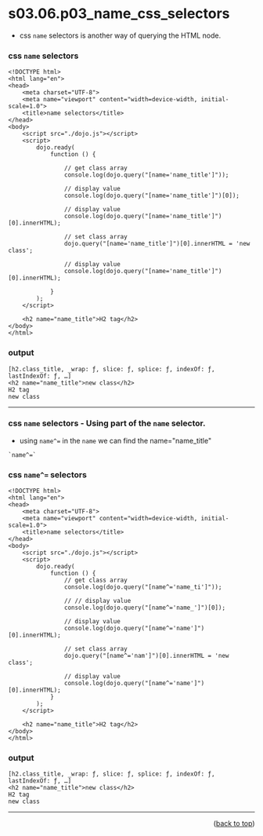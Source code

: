 <a name="topage"></a>

# s03.06.p03_name_css_selectors

* css `name` selectors is another way of querying the HTML node.


### css `name` selectors
```
<!DOCTYPE html>
<html lang="en">
<head>
    <meta charset="UTF-8">
    <meta name="viewport" content="width=device-width, initial-scale=1.0">
    <title>name selectors</title>
</head>
<body>
    <script src="./dojo.js"></script>
    <script>
        dojo.ready(
            function () {

                // get class array
                console.log(dojo.query("[name='name_title']"));

                // display value
                console.log(dojo.query("[name='name_title']")[0]);

                // display value
                console.log(dojo.query("[name='name_title']")[0].innerHTML);

                // set class array
                dojo.query("[name='name_title']")[0].innerHTML = 'new class';

                // display value
                console.log(dojo.query("[name='name_title']")[0].innerHTML);
                
            }
        );
    </script>

    <h2 name="name_title">H2 tag</h2>
</body>
</html>
```

### output
```
[h2.class_title, _wrap: ƒ, slice: ƒ, splice: ƒ, indexOf: ƒ, lastIndexOf: ƒ, …]
<h2 name="name_title">new class</h2>
H2 tag
new class
```

----

### css `name` selectors - Using part of the `name` selector.
* using `name^=` in the `name` we can find the name="name_title"
```
`name^=`
```

### css `name^=` selectors
```
<!DOCTYPE html>
<html lang="en">
<head>
    <meta charset="UTF-8">
    <meta name="viewport" content="width=device-width, initial-scale=1.0">
    <title>name selectors</title>
</head>
<body>
    <script src="./dojo.js"></script>
    <script>
        dojo.ready(
            function () {
                // get class array
                console.log(dojo.query("[name^='name_ti']"));

                // // display value
                console.log(dojo.query("[name^='name_']")[0]);

                // display value
                console.log(dojo.query("[name^='name']")[0].innerHTML);

                // set class array
                dojo.query("[name^='nam']")[0].innerHTML = 'new class';

                // display value
                console.log(dojo.query("[name^='name']")[0].innerHTML);                
            }
        );
    </script>

    <h2 name="name_title">H2 tag</h2>
</body>
</html>
```

### output
```
[h2.class_title, _wrap: ƒ, slice: ƒ, splice: ƒ, indexOf: ƒ, lastIndexOf: ƒ, …]
<h2 name="name_title">new class</h2>
H2 tag
new class
```

----

<p align="right">(<a href="#topage">back to top</a>)</p>
<br/>
<br/>
